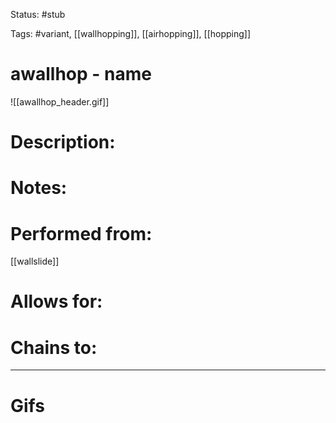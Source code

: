 Status: #stub

Tags: #variant, [[wallhopping]], [[airhopping]], [[hopping]]

# awallhop - name
![[awallhop_header.gif]]
# Description:


# Notes:


# Performed from:
[[wallslide]]

# Allows for:


# Chains to:


___
# Gifs
